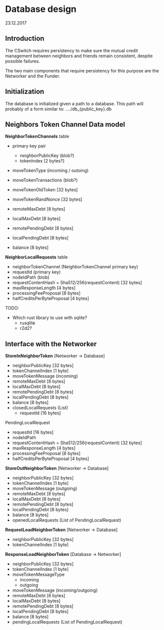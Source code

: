 # Database design
23.12.2017

## Introduction 

The CSwitch requires persistency to make sure the mutual credit management
between neighbors and friends remain consistent, despite possible failures.

The two main components that require persistency for this purpose are the
Networker and the Funder.


## Initialization

The database is initialized given a path to a database.
This path will probably of a form similar to: ..../db_{public_key}.db


## Neighbors Token Channel Data model

**NeighborTokenChannels** table

- primary key pair
    - neighborPublicKey (blob?)
    - tokenIndex            [2 bytes?]

- moveTokenType (incoming / outoing)
- moveTokenTransactions     (blob?)
- moveTokenOldToken         [32 bytes]
- moveTokenRandNonce        [32 bytes]

- remoteMaxDebt             [8 bytes]
- localMaxDebt              [8 bytes]
- remotePendingDebt         [8 bytes]
- localPendingDebt          [8 bytes]
- balance                   [8 bytes]



**NeighborLocalRequests** table

- neighborTokenChannel  (NeighborTokenChannel primary key)
- requestId             (primary key)
- nodeIdPath            (blob)
- requestContentHash = Sha512/256(requestContent)  [32 bytes]
- maxResponseLength             [4 bytes]
- processingFeeProposal         [8 bytes]
- halfCreditsPerByteProposal    [4 bytes]


TODO: 

- Which rust library to use with sqlite?
    - rusqlite
    - r2d2?



## Interface with the Networker

**StoreInNeighborToken** [Networker -> Database]

- neighborPublicKey             [32 bytes]
- tokenChannelIndex             [1 byte]
- moveTokenMessage (incoming)
- remoteMaxDebt                 [8 bytes]
- localMaxDebt                  [8 bytes]
- remotePendingDebt             [8 bytes]
- localPendingDebt              [8 bytes]
- balance                       [8 bytes]
- closedLocalRequests (List)
    - requestId                 [16 bytes]


PendingLocalRequest

- requestId                     [16 bytes]
- nodeIdPath
- requestContentHash = Sha512/256(requestContent)  [32 bytes]
- maxResponseLength             [4 bytes]
- processingFeeProposal         [8 bytes]
- halfCreditsPerByteProposal    [4 bytes]



**StoreOutNeighborToken** [Networker -> Database]

- neighborPublicKey             [32 bytes]
- tokenChannelIndex             [1 byte]
- moveTokenMessage (outgoing)
- remoteMaxDebt                 [8 bytes]
- localMaxDebt                  [8 bytes]
- remotePendingDebt             [8 bytes]
- localPendingDebt              [8 bytes]
- balance                       [8 bytes]
- openedLocalRequests (List of PendingLocalRequest)


**RequestLoadNeighborToken** [Networker -> Database]

- neighborPublicKey             [32 bytes]
- tokenChannelIndex             [1 byte]


**ResponseLoadNeighborToken** [Database -> Networker]

- neighborPublicKey             [32 bytes]
- tokenChannelIndex             [1 byte]
- moveTokenMessageType
    - incoming
    - outgoing
- moveTokenMessage (incoming/outgoing)
- remoteMaxDebt                 [8 bytes]
- localMaxDebt                  [8 bytes]
- remotePendingDebt             [8 bytes]
- localPendingDebt              [8 bytes]
- balance                       [8 bytes]
- pendingLocalRequests (List of PendingLocalRequest)

